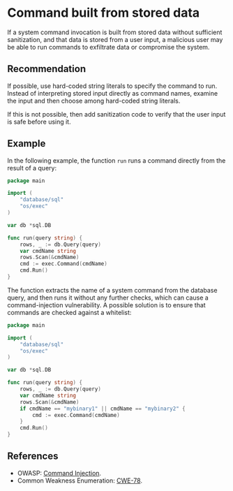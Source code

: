 # Command built from stored data
If a system command invocation is built from stored data without sufficient sanitization, and that data is stored from a user input, a malicious user may be able to run commands to exfiltrate data or compromise the system.


## Recommendation
If possible, use hard-coded string literals to specify the command to run. Instead of interpreting stored input directly as command names, examine the input and then choose among hard-coded string literals.

If this is not possible, then add sanitization code to verify that the user input is safe before using it.


## Example
In the following example, the function `run` runs a command directly from the result of a query:


```go
package main

import (
	"database/sql"
	"os/exec"
)

var db *sql.DB

func run(query string) {
	rows, _ := db.Query(query)
	var cmdName string
	rows.Scan(&cmdName)
	cmd := exec.Command(cmdName)
	cmd.Run()
}

```
The function extracts the name of a system command from the database query, and then runs it without any further checks, which can cause a command-injection vulnerability. A possible solution is to ensure that commands are checked against a whitelist:


```go
package main

import (
	"database/sql"
	"os/exec"
)

var db *sql.DB

func run(query string) {
	rows, _ := db.Query(query)
	var cmdName string
	rows.Scan(&cmdName)
	if cmdName == "mybinary1" || cmdName == "mybinary2" {
		cmd := exec.Command(cmdName)
	}
	cmd.Run()
}

```

## References
* OWASP: [Command Injection](https://www.owasp.org/index.php/Command_Injection).
* Common Weakness Enumeration: [CWE-78](https://cwe.mitre.org/data/definitions/78.html).
